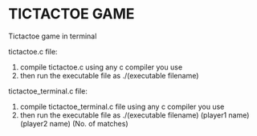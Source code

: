 # TICTACTOE GAME
Tictactoe game in terminal

tictactoe.c file:
  1. compile tictactoe.c using any c compiler you use
  2. then run the executable file as ./(executable filename)
  
tictactoe_terminal.c file:
  1. compile tictactoe_terminal.c file using any c compiler you use
  2. then run the executable file as ./(executable filename) (player1 name) (player2 name) (No. of matches)

